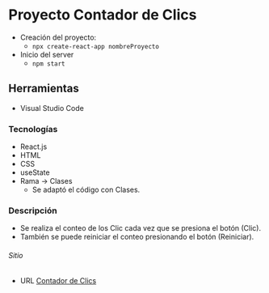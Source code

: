 # Proyecto Contador de Clics
- Creación del proyecto:
    - `npx create-react-app nombreProyecto`
- Inicio del server
    - `npm start`

## Herramientas
- Visual Studio Code

### Tecnologías
- React.js
- HTML
- CSS
- useState
- Rama -> Clases
    - Se adaptó el código con Clases.

### Descripción
- Se realiza el conteo de los Clic cada vez que se presiona el botón (Clic).
- También se puede reiniciar el conteo presionando el botón (Reiniciar).

###### Sitio
- URL [Contador de Clics](https://contador-clic.netlify.app/)